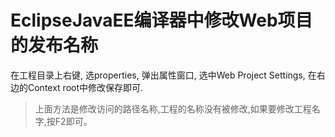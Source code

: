 # EclipseJavaEE编译器中修改Web项目的发布名称
在工程目录上右键, 选properties, 弹出属性窗口, 选中Web Project Settings, 在右边的Context root中修改保存即可.
>上面方法是修改访问的路径名称,工程的名称没有被修改,如果要修改工程名字,按F2即可。

